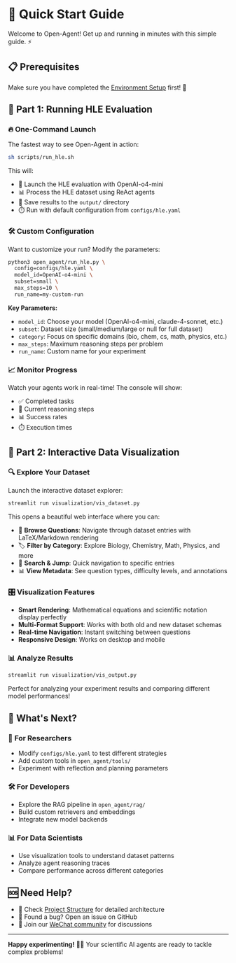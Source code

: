 # 🚀 Quick Start Guide

Welcome to Open-Agent! Get up and running in minutes with this simple guide. ⚡

## 📋 Prerequisites

Make sure you have completed the [Environment Setup](installation.md) first! 🔧

## 🎯 Part 1: Running HLE Evaluation

### 🔥 One-Command Launch
The fastest way to see Open-Agent in action:

```bash
sh scripts/run_hle.sh
```

This will:
- 🤖 Launch the HLE evaluation with OpenAI-o4-mini
- 📊 Process the HLE dataset using ReAct agents
- 💾 Save results to the `output/` directory
- ⏱️ Run with default configuration from `configs/hle.yaml`

### 🛠️ Custom Configuration
Want to customize your run? Modify the parameters:

```bash
python3 open_agent/run_hle.py \
  config=configs/hle.yaml \
  model_id=OpenAI-o4-mini \
  subset=small \
  max_steps=10 \
  run_name=my-custom-run
```

**Key Parameters:**
- `model_id`: Choose your model (OpenAI-o4-mini, claude-4-sonnet, etc.)
- `subset`: Dataset size (small/medium/large or null for full dataset)
- `category`: Focus on specific domains (bio, chem, cs, math, physics, etc.)
- `max_steps`: Maximum reasoning steps per problem
- `run_name`: Custom name for your experiment

### 📈 Monitor Progress
Watch your agents work in real-time! The console will show:
- ✅ Completed tasks
- 🔄 Current reasoning steps  
- 📊 Success rates
- ⏱️ Execution times

## 🎨 Part 2: Interactive Data Visualization

### 🔍 Explore Your Dataset
Launch the interactive dataset explorer:

```bash
streamlit run visualization/vis_dataset.py
```

This opens a beautiful web interface where you can:
- 📖 **Browse Questions**: Navigate through dataset entries with LaTeX/Markdown rendering
- 🏷️ **Filter by Category**: Explore Biology, Chemistry, Math, Physics, and more
- 🔎 **Search & Jump**: Quick navigation to specific entries
- 📊 **View Metadata**: See question types, difficulty levels, and annotations

### 🎛️ Visualization Features
- **Smart Rendering**: Mathematical equations and scientific notation display perfectly
- **Multi-Format Support**: Works with both old and new dataset schemas
- **Real-time Navigation**: Instant switching between questions
- **Responsive Design**: Works on desktop and mobile

### 📊 Analyze Results
```bash
streamlit run visualization/vis_output.py
```

Perfect for analyzing your experiment results and comparing different model performances!

## 🎉 What's Next?

### 🔬 **For Researchers**
- Modify `configs/hle.yaml` to test different strategies
- Add custom tools in `open_agent/tools/`
- Experiment with reflection and planning parameters

### 🛠️ **For Developers** 
- Explore the RAG pipeline in `open_agent/rag/`
- Build custom retrievers and embeddings
- Integrate new model backends

### 📊 **For Data Scientists**
- Use visualization tools to understand dataset patterns
- Analyze agent reasoning traces
- Compare performance across different categories

## 🆘 Need Help?

- 📖 Check [Project Structure](project_structure.md) for detailed architecture
- 🐛 Found a bug? Open an issue on GitHub
- 💬 Join our [WeChat community](../assets/wechat.jpeg) for discussions

---

**Happy experimenting!** 🚀✨ Your scientific AI agents are ready to tackle complex problems!